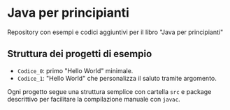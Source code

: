 # Java per principianti
Repository con esempi e codici aggiuntivi per il libro "Java per principianti"

## Struttura dei progetti di esempio
- `Codice_0`: primo "Hello World" minimale.
- `Codice_1`: "Hello World" che personalizza il saluto tramite argomento.

Ogni progetto segue una struttura semplice con cartella `src` e package descrittivo per facilitare la compilazione manuale con `javac`.
